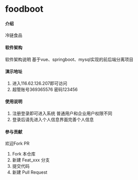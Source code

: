 # foodboot

#### 介绍
冷链食品

#### 软件架构
软件架构说明
基于vue、springboot、mysql实现的前后端分离项目

#### 演示地址

1.  进入116.62.126.207即可访问
2.  超管账号369365576 密码123456

#### 使用说明

1.  注册登录即可进入系统 普通用户和企业用户权限不同
2.  登录后请先进入个人信息界面完善个人信息

#### 参与贡献
欢迎Fork PR

1.  Fork 本仓库
2.  新建 Feat_xxx 分支
3.  提交代码
4.  新建 Pull Request

